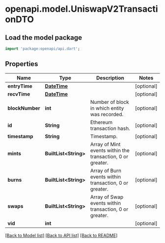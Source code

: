 # openapi.model.UniswapV2TransactionDTO

## Load the model package
```dart
import 'package:openapi/api.dart';
```

## Properties
Name | Type | Description | Notes
------------ | ------------- | ------------- | -------------
**entryTime** | [**DateTime**](DateTime.md) |  | [optional] 
**recvTime** | [**DateTime**](DateTime.md) |  | [optional] 
**blockNumber** | **int** | Number of block in which entity was recorded. | [optional] 
**id** | **String** | Ethereum transaction hash. | [optional] 
**timestamp** | **String** | Timestamp. | [optional] 
**mints** | **BuiltList&lt;String&gt;** | Array of Mint events within the transaction, 0 or greater. | [optional] 
**burns** | **BuiltList&lt;String&gt;** | Array of Burn events within transaction, 0 or greater. | [optional] 
**swaps** | **BuiltList&lt;String&gt;** | Array of Swap events within transaction, 0 or greater. | [optional] 
**vid** | **int** |  | [optional] 

[[Back to Model list]](../README.md#documentation-for-models) [[Back to API list]](../README.md#documentation-for-api-endpoints) [[Back to README]](../README.md)


